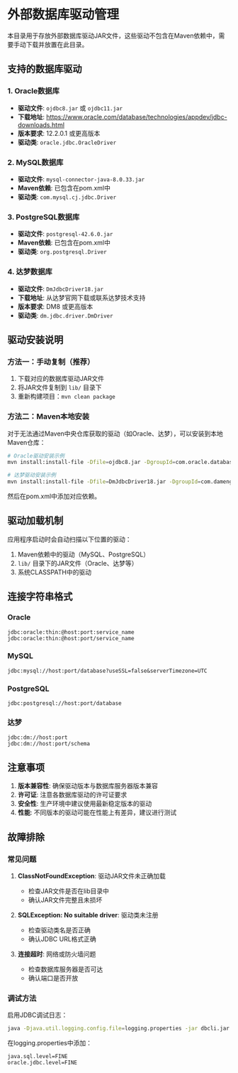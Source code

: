 # 外部数据库驱动管理

本目录用于存放外部数据库驱动JAR文件，这些驱动不包含在Maven依赖中，需要手动下载并放置在此目录。

## 支持的数据库驱动

### 1. Oracle数据库
- **驱动文件**: `ojdbc8.jar` 或 `ojdbc11.jar`
- **下载地址**: https://www.oracle.com/database/technologies/appdev/jdbc-downloads.html
- **版本要求**: 12.2.0.1 或更高版本
- **驱动类**: `oracle.jdbc.OracleDriver`

### 2. MySQL数据库
- **驱动文件**: `mysql-connector-java-8.0.33.jar`
- **Maven依赖**: 已包含在pom.xml中
- **驱动类**: `com.mysql.cj.jdbc.Driver`

### 3. PostgreSQL数据库
- **驱动文件**: `postgresql-42.6.0.jar`
- **Maven依赖**: 已包含在pom.xml中
- **驱动类**: `org.postgresql.Driver`

### 4. 达梦数据库
- **驱动文件**: `DmJdbcDriver18.jar`
- **下载地址**: 从达梦官网下载或联系达梦技术支持
- **版本要求**: DM8 或更高版本
- **驱动类**: `dm.jdbc.driver.DmDriver`

## 驱动安装说明

### 方法一：手动复制（推荐）
1. 下载对应的数据库驱动JAR文件
2. 将JAR文件复制到 `lib/` 目录下
3. 重新构建项目：`mvn clean package`

### 方法二：Maven本地安装
对于无法通过Maven中央仓库获取的驱动（如Oracle、达梦），可以安装到本地Maven仓库：

```bash
# Oracle驱动安装示例
mvn install:install-file -Dfile=ojdbc8.jar -DgroupId=com.oracle.database.jdbc -DartifactId=ojdbc8 -Dversion=21.1.0.0 -Dpackaging=jar

# 达梦驱动安装示例
mvn install:install-file -Dfile=DmJdbcDriver18.jar -DgroupId=com.dameng -DartifactId=dm-jdbc -Dversion=8.1.1.49 -Dpackaging=jar
```

然后在pom.xml中添加对应依赖。

## 驱动加载机制

应用程序启动时会自动扫描以下位置的驱动：
1. Maven依赖中的驱动（MySQL、PostgreSQL）
2. `lib/` 目录下的JAR文件（Oracle、达梦等）
3. 系统CLASSPATH中的驱动

## 连接字符串格式

### Oracle
```
jdbc:oracle:thin:@host:port:service_name
jdbc:oracle:thin:@host:port/service_name
```

### MySQL
```
jdbc:mysql://host:port/database?useSSL=false&serverTimezone=UTC
```

### PostgreSQL
```
jdbc:postgresql://host:port/database
```

### 达梦
```
jdbc:dm://host:port
jdbc:dm://host:port/schema
```

## 注意事项

1. **版本兼容性**: 确保驱动版本与数据库服务器版本兼容
2. **许可证**: 注意各数据库驱动的许可证要求
3. **安全性**: 生产环境中建议使用最新稳定版本的驱动
4. **性能**: 不同版本的驱动可能在性能上有差异，建议进行测试

## 故障排除

### 常见问题

1. **ClassNotFoundException**: 驱动JAR文件未正确加载
   - 检查JAR文件是否在lib目录中
   - 确认JAR文件完整且未损坏

2. **SQLException: No suitable driver**: 驱动类未注册
   - 检查驱动类名是否正确
   - 确认JDBC URL格式正确

3. **连接超时**: 网络或防火墙问题
   - 检查数据库服务器是否可达
   - 确认端口是否开放

### 调试方法

启用JDBC调试日志：
```bash
java -Djava.util.logging.config.file=logging.properties -jar dbcli.jar
```

在logging.properties中添加：
```properties
java.sql.level=FINE
oracle.jdbc.level=FINE